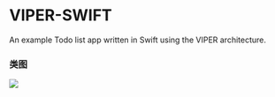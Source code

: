 VIPER-SWIFT
===========

An example Todo list app written in Swift using the VIPER architecture.

### 类图
![](http://www.plantuml.com/plantuml/proxy?cache=no&src=https://huos3203.github.io/VIPER-SWIFT/viper.uml)

